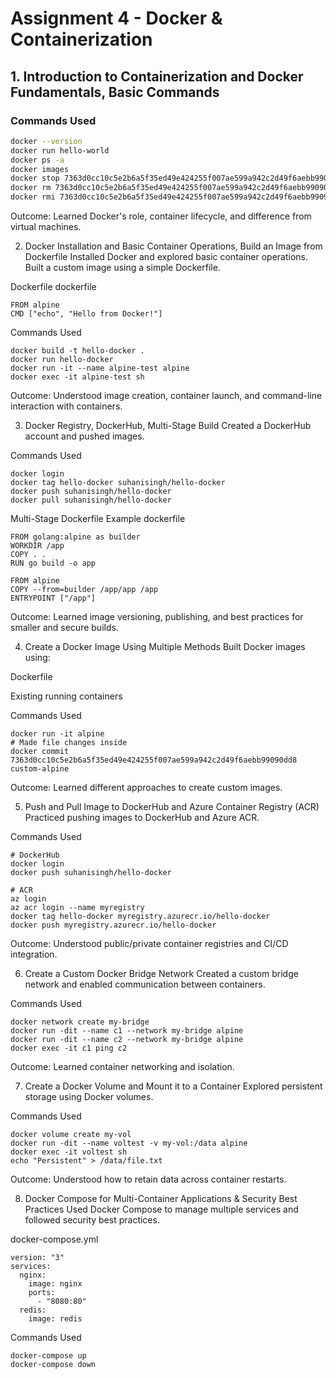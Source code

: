 # Assignment 4 - Docker & Containerization


##  1. Introduction to Containerization and Docker Fundamentals, Basic Commands

###  Commands Used
```bash
docker --version
docker run hello-world
docker ps -a
docker images
docker stop 7363d0cc10c5e2b6a5f35ed49e424255f007ae599a942c2d49f6aebb99090dd8
docker rm 7363d0cc10c5e2b6a5f35ed49e424255f007ae599a942c2d49f6aebb99090dd8
docker rmi 7363d0cc10c5e2b6a5f35ed49e424255f007ae599a942c2d49f6aebb99090dd8
```
Outcome: Learned Docker's role, container lifecycle, and difference from virtual machines.

 2. Docker Installation and Basic Container Operations, Build an Image from Dockerfile
Installed Docker and explored basic container operations. Built a custom image using a simple Dockerfile.

 Dockerfile
dockerfile
```
FROM alpine
CMD ["echo", "Hello from Docker!"]
```
Commands Used
```
docker build -t hello-docker .
docker run hello-docker
docker run -it --name alpine-test alpine
docker exec -it alpine-test sh
```
 Outcome: Understood image creation, container launch, and command-line interaction with containers.

3. Docker Registry, DockerHub, Multi-Stage Build
Created a DockerHub account and pushed images. 

Commands Used
```
docker login
docker tag hello-docker suhanisingh/hello-docker
docker push suhanisingh/hello-docker
docker pull suhanisingh/hello-docker
```
Multi-Stage Dockerfile Example
dockerfile
```
FROM golang:alpine as builder
WORKDIR /app
COPY . .
RUN go build -o app

FROM alpine
COPY --from=builder /app/app /app
ENTRYPOINT ["/app"]
```
Outcome: Learned image versioning, publishing, and best practices for smaller and secure builds.

4. Create a Docker Image Using Multiple Methods
Built Docker images using:

Dockerfile

Existing running containers

Commands Used
```
docker run -it alpine
# Made file changes inside
docker commit 7363d0cc10c5e2b6a5f35ed49e424255f007ae599a942c2d49f6aebb99090dd8 custom-alpine
```
Outcome: Learned different approaches to create custom images.

5. Push and Pull Image to DockerHub and Azure Container Registry (ACR)
Practiced pushing images to DockerHub and Azure ACR.

Commands Used
```
# DockerHub
docker login
docker push suhanisingh/hello-docker
```
```
# ACR
az login
az acr login --name myregistry
docker tag hello-docker myregistry.azurecr.io/hello-docker
docker push myregistry.azurecr.io/hello-docker
```
Outcome: Understood public/private container registries and CI/CD integration.

6. Create a Custom Docker Bridge Network
Created a custom bridge network and enabled communication between containers.

 Commands Used
```
docker network create my-bridge
docker run -dit --name c1 --network my-bridge alpine
docker run -dit --name c2 --network my-bridge alpine
docker exec -it c1 ping c2
```
Outcome: Learned container networking and isolation.

7. Create a Docker Volume and Mount it to a Container
Explored persistent storage using Docker volumes.

Commands Used
```
docker volume create my-vol
docker run -dit --name voltest -v my-vol:/data alpine
docker exec -it voltest sh
echo "Persistent" > /data/file.txt
```
Outcome: Understood how to retain data across container restarts.

8. Docker Compose for Multi-Container Applications & Security Best Practices
Used Docker Compose to manage multiple services and followed security best practices.

docker-compose.yml
```
version: "3"
services:
  nginx:
    image: nginx
    ports:
      - "8080:80"
  redis:
    image: redis
```
Commands Used
```
docker-compose up
docker-compose down
```
